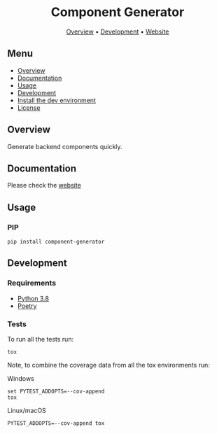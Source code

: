 <div align="center">

# Component Generator

[Overview](#overview)
•
[Development](#development)
•
[Website](https://python-component-generator.readthedocs.io)

</div>

## Menu

- [Overview](#overview)
- [Documentation](#documentation)
- [Usage](#usage)
- [Development](#development)
- [Install the dev environment](#install-the-dev-environment)
- [License](#license)

## Overview

Generate backend components quickly.

## Documentation

Please check the [website](https://python-component-generator.readthedocs.io)

## Usage

### PIP

```console
pip install component-generator
```

## Development

### Requirements

- [Python 3.8](https://www.python.org/)
- [Poetry](https://python-poetry.org/)

### Tests

To run all the tests run:

```shell
tox
```

Note, to combine the coverage data from all the tox environments run:

Windows

```console
set PYTEST_ADDOPTS=--cov-append
tox
```

Linux/macOS

```console
PYTEST_ADDOPTS=--cov-append tox
```
